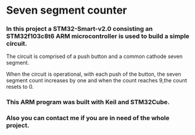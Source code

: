 # Seven segment counter

### In this project a STM32-Smart-v2.0 consisting an STM32f103c8t6 ARM microcontroller is used to build a simple circuit. 

The circuit is comprised of a push button and a common cathode seven segment. 

When the circuit is operational, with each push of the button, the seven segment count increases by one and when the count reaches 9,the count resets to 0. 

### This ARM program was built with Keil and STM32Cube.
### Also you can contact me if you are in need of the whole project.

